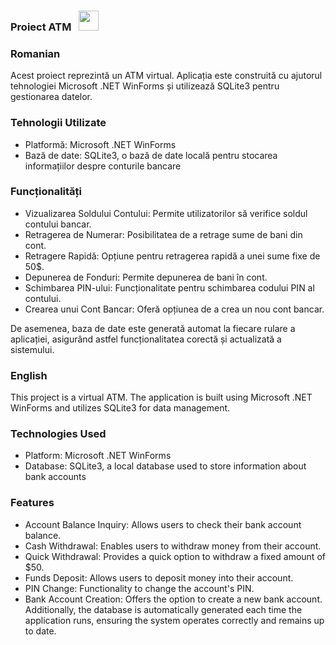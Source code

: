 ### Proiect ATM &nbsp; <img src="https://github.com/user-attachments/assets/9a7a46ee-395f-4596-9c24-70c22840b6ed" width="32">
### Romanian
Acest proiect reprezintă un ATM virtual. Aplicația este construită cu ajutorul tehnologiei Microsoft .NET WinForms și utilizează SQLite3 pentru gestionarea datelor.

### Tehnologii Utilizate
* Platformă: Microsoft .NET WinForms
* Bază de date: SQLite3, o bază de date locală pentru stocarea informațiilor despre conturile bancare
### Funcționalități
* Vizualizarea Soldului Contului: Permite utilizatorilor să verifice soldul contului bancar.
* Retragerea de Numerar: Posibilitatea de a retrage sume de bani din cont.
* Retragere Rapidă: Opțiune pentru retragerea rapidă a unei sume fixe de 50$.
* Depunerea de Fonduri: Permite depunerea de bani în cont.
* Schimbarea PIN-ului: Funcționalitate pentru schimbarea codului PIN al contului.
* Crearea unui Cont Bancar: Oferă opțiunea de a crea un nou cont bancar.

De asemenea, baza de date este generată automat la fiecare rulare a aplicației, asigurând astfel funcționalitatea corectă și actualizată a sistemului.
### English
This project is a virtual ATM. The application is built using Microsoft .NET WinForms and utilizes SQLite3 for data management.

### Technologies Used
* Platform: Microsoft .NET WinForms
* Database: SQLite3, a local database used to store information about bank accounts
### Features
* Account Balance Inquiry: Allows users to check their bank account balance.
* Cash Withdrawal: Enables users to withdraw money from their account.
* Quick Withdrawal: Provides a quick option to withdraw a fixed amount of $50.
* Funds Deposit: Allows users to deposit money into their account.
* PIN Change: Functionality to change the account's PIN.
* Bank Account Creation: Offers the option to create a new bank account.
Additionally, the database is automatically generated each time the application runs, ensuring the system operates correctly and remains up to date.

